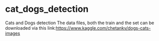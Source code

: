 # cat_dogs_detection
Cats and Dogs detection
The data files, both the train and the set can be downloaded via this link:https://www.kaggle.com/chetankv/dogs-cats-images
